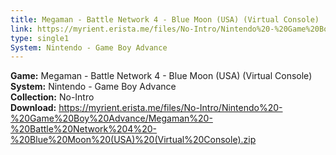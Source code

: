 ```yaml
---
title: Megaman - Battle Network 4 - Blue Moon (USA) (Virtual Console)
link: https://myrient.erista.me/files/No-Intro/Nintendo%20-%20Game%20Boy%20Advance/Megaman%20-%20Battle%20Network%204%20-%20Blue%20Moon%20(USA)%20(Virtual%20Console).zip
type: single1
System: Nintendo - Game Boy Advance
---
```

<b>Game:</b> Megaman - Battle Network 4 - Blue Moon (USA) (Virtual Console)<br>
<b>System:</b> Nintendo - Game Boy Advance<br>
<b>Collection:</b> No-Intro<br>
<b>Download:</b> https://myrient.erista.me/files/No-Intro/Nintendo%20-%20Game%20Boy%20Advance/Megaman%20-%20Battle%20Network%204%20-%20Blue%20Moon%20(USA)%20(Virtual%20Console).zip